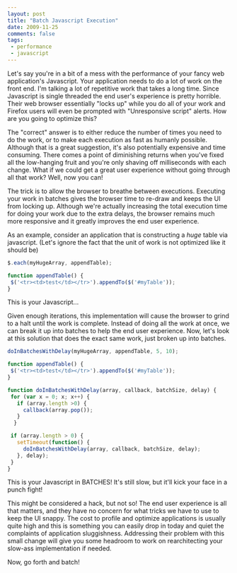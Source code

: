 ```yaml
---
layout: post
title: "Batch Javascript Execution"
date: 2009-11-25
comments: false
tags:
 - performance
 - javascript
---
```


Let's say you're in a bit of a mess with the performance of your fancy web application's Javascript. Your application needs to do a lot of work on the front end. I'm talking a lot of repetitive work that takes a long time. Since Javascript is single threaded the end user's experience is pretty horrible. Their web browser essentially "locks up" while you do all of your work and Firefox users will even be prompted with "Unresponsive script" alerts. How are you going to optimize this?


The "correct" answer is to either reduce the number of times you need to do the work, or to make each execution as fast as humanly possible. Although that is a great suggestion, it's also potentially expensive and time consuming. There comes a point of diminishing returns when you've fixed all the low-hanging fruit and you're only shaving off milliseconds with each change. What if we could get a great user experience without going through all that work? Well, now you can!


The trick is to allow the browser to breathe between executions. Executing your work in batches gives the browser time to re-draw and keeps the UI from locking up. Although we're actually increasing the total execution time for doing your work due to the extra delays, the browser remains much more responsive and it greatly improves the end user experience.


As an example, consider an application that is constructing a *huge* table via javascript. (Let's ignore the fact that the unit of work is not optimized like it should be)

```javascript
$.each(myHugeArray, appendTable);

function appendTable() {
 $('<tr><td>test</td></tr>').appendTo($('#myTable'));
}
```

This is your Javascript...


Given enough iterations, this implementation will cause the browser to grind to a halt until the work is complete. Instead of doing all the work at once, we can break it up into batches to help the end user experience. Now, let's look at this solution that does the exact same work, just broken up into batches.

```javascript
doInBatchesWithDelay(myHugeArray, appendTable, 5, 10);

function appendTable() {
 $('<tr><td>test</td></tr>').appendTo($('#myTable'));
}

function doInBatchesWithDelay(array, callback, batchSize, delay) {
 for (var x = 0; x; x++) {
   if (array.length >0) {
     callback(array.pop());
   }
  }

 if (array.length > 0) {
   setTimeout(function() {
     doInBatchesWithDelay(array, callback, batchSize, delay);
   }, delay);
 }
}
```


[](http://www.hulu.com/watch/17201/saturday-night-live-sloths)

This is your Javascript in BATCHES! It's still slow, but it'll kick your face in a punch fight!


This might be considered a hack, but not so! The end user experience is all that matters, and they have no concern for what tricks we have to use to keep the UI snappy. The cost to profile and optimize applications is usually quite high and this is something you can easily drop in today and quiet the complaints of application sluggishness. Addressing their problem with this small change will give you some headroom to work on rearchitecting your slow-ass implementation if needed.


Now, go forth and batch!
